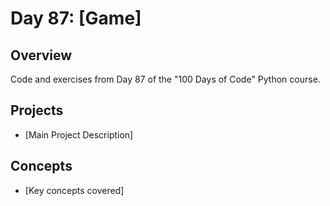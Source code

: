 # Day 87: [Game]

## Overview
Code and exercises from Day 87 of the "100 Days of Code" Python course.

## Projects
- [Main Project Description]

## Concepts
- [Key concepts covered]

